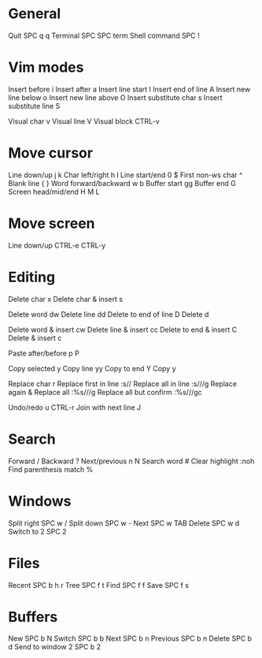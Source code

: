 # General
Quit                      SPC q q
Terminal                  SPC SPC term
Shell command             SPC ! <command> 
 
# Vim modes
Insert before             i
Insert after              a
Insert line start         I
Insert end of line        A
Insert new line below     o
Insert new line above     O
Insert substitute char    s
Insert substitute line    S

Visual char               v
Visual line               V
Visual block              CTRL-v 

# Move cursor
Line down/up              j k
Char left/right           h l
Line start/end            0 $
First non-ws char         ^
Blank line                { }
Word forward/backward     w b
Buffer start              gg
Buffer end                G
Screen head/mid/end       H M L

# Move screen
Line down/up              CTRL-e CTRL-y

# Editing
Delete char               x
Delete char & insert      s

Delete word               dw
Delete line               dd
Delete to end of line     D
Delete <move>             d <move>

Delete word & insert      cw
Delete line & insert      cc
Delete to end & insert    C
Delete <move> & insert    c <move>

Paste after/before        p P

Copy selected             y
Copy line                 yy
Copy to end               Y
Copy <move>               y <move>

Replace char              r
Replace first in line     :s/<pat>/<repl>
Replace all in line       :s/<pat>/<repl>/g
Replace again             &
Replace all               :%s/<pat>/<repl>/g
Replace all but confirm   :%s/<pat>/<repl>/gc

Undo/redo                 u CTRL-r
Join with next line       J

# Search
Forward                   / <pat>
Backward                  ? <pat>
Next/previous             n N
Search word               #
Clear highlight           :noh
Find parenthesis match    %

# Windows
Split right               SPC w /
Split down                SPC w -
Next                      SPC w TAB
Delete                    SPC w d
Switch to 2               SPC 2

# Files
Recent                    SPC b h r
Tree                      SPC f t
Find                      SPC f f
Save                      SPC f s

# Buffers
New                       SPC b N
Switch                    SPC b b
Next                      SPC b n
Previous                  SPC b n
Delete                    SPC b d
Send to window 2          SPC b 2
